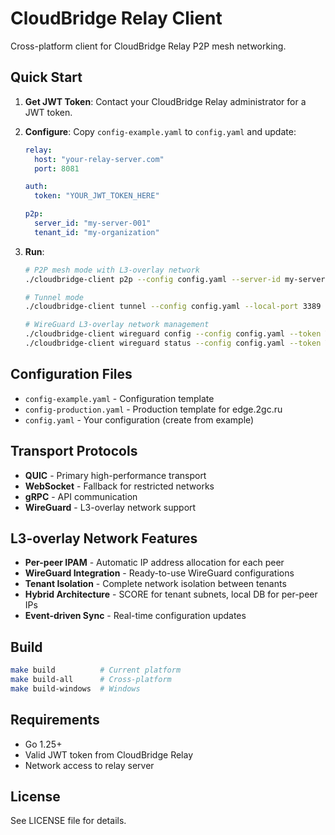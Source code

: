 # CloudBridge Relay Client

Cross-platform client for CloudBridge Relay P2P mesh networking.

## Quick Start

1. **Get JWT Token**: Contact your CloudBridge Relay administrator for a JWT token.

2. **Configure**: Copy `config-example.yaml` to `config.yaml` and update:
   ```yaml
   relay:
     host: "your-relay-server.com"
     port: 8081
   
   auth:
     token: "YOUR_JWT_TOKEN_HERE"
   
   p2p:
     server_id: "my-server-001"
     tenant_id: "my-organization"
   ```

3. **Run**:
   ```bash
   # P2P mesh mode with L3-overlay network
   ./cloudbridge-client p2p --config config.yaml --server-id my-server-001
   
   # Tunnel mode
   ./cloudbridge-client tunnel --config config.yaml --local-port 3389 --remote-host target.com --remote-port 3389
   
   # WireGuard L3-overlay network management
   ./cloudbridge-client wireguard config --config config.yaml --token YOUR_JWT_TOKEN
   ./cloudbridge-client wireguard status --config config.yaml --token YOUR_JWT_TOKEN
   ```

## Configuration Files

- `config-example.yaml` - Configuration template
- `config-production.yaml` - Production template for edge.2gc.ru
- `config.yaml` - Your configuration (create from example)

## Transport Protocols

- **QUIC** - Primary high-performance transport
- **WebSocket** - Fallback for restricted networks
- **gRPC** - API communication
- **WireGuard** - L3-overlay network support

## L3-overlay Network Features

- **Per-peer IPAM** - Automatic IP address allocation for each peer
- **WireGuard Integration** - Ready-to-use WireGuard configurations
- **Tenant Isolation** - Complete network isolation between tenants
- **Hybrid Architecture** - SCORE for tenant subnets, local DB for per-peer IPs
- **Event-driven Sync** - Real-time configuration updates

## Build

```bash
make build          # Current platform
make build-all      # Cross-platform
make build-windows  # Windows
```

## Requirements

- Go 1.25+
- Valid JWT token from CloudBridge Relay
- Network access to relay server

## License

See LICENSE file for details.